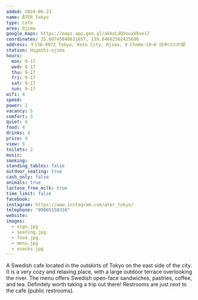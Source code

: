 ```yaml
---
added: 2024-06-23
name: ÅTER Tokyo
type: Cafe
area: Ojima
google_maps: https://maps.app.goo.gl/akkoLdQVouxV8ve17
coordinates: 35.68745840831657, 139.84662562425606
address: 〒136-0072 Tokyo, Koto City, Ojima, 9 Chome−10−6 旧中川川の駅
station: Higashi-ojima
hours:
  mon: 9-17
  wed: 9-17
  thu: 9-17
  fri: 9-17
  sat: 9-17
  sun: 9-17
wifi: 4
speed: 
power: 2
vacancy: 5
comfort: 3
quiet: 4
food: 4
drinks: 4
price: 4
view: 5
toilets: 2
music: 
smoking: 
standing_tables: false
outdoor_seating: true
cash_only: false
animals: true
lactose_free_milk: true
time_limit: false
facebook: 
instagram: https://www.instagram.com/ater_tokyo/
telephone: "09065150310"
website: 
images:
  - sign.jpg
  - seating.jpg
  - food.jpg
  - menu.jpg
  - snacks.jpg
---
```


A Swedish cafe located in the outskirts of Tokyo on the east side of the city. It is a very cozy and relaxing place, with a large outdoor terrace overlooking the river. The menu offers Swedish open-face sandwiches, pastries, coffee, and tea. Definitely worth taking a trip out there! Restrooms are just next to the cafe (public restrooms).
